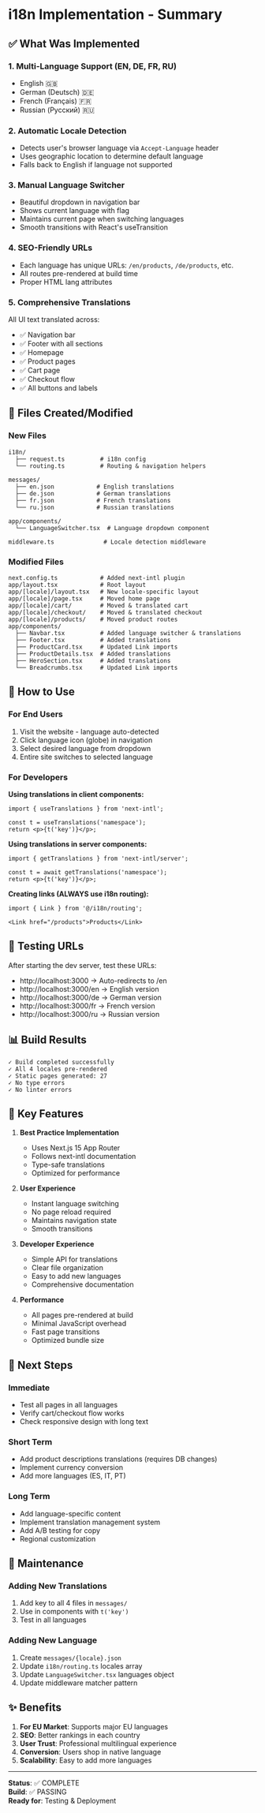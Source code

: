 # i18n Implementation - Summary

## ✅ What Was Implemented

### 1. **Multi-Language Support (EN, DE, FR, RU)**
- English 🇬🇧
- German (Deutsch) 🇩🇪
- French (Français) 🇫🇷
- Russian (Русский) 🇷🇺

### 2. **Automatic Locale Detection**
- Detects user's browser language via `Accept-Language` header
- Uses geographic location to determine default language
- Falls back to English if language not supported

### 3. **Manual Language Switcher**
- Beautiful dropdown in navigation bar
- Shows current language with flag
- Maintains current page when switching languages
- Smooth transitions with React's useTransition

### 4. **SEO-Friendly URLs**
- Each language has unique URLs: `/en/products`, `/de/products`, etc.
- All routes pre-rendered at build time
- Proper HTML lang attributes

### 5. **Comprehensive Translations**
All UI text translated across:
- ✅ Navigation bar
- ✅ Footer with all sections
- ✅ Homepage
- ✅ Product pages
- ✅ Cart page
- ✅ Checkout flow
- ✅ All buttons and labels

## 📁 Files Created/Modified

### New Files
```
i18n/
  ├── request.ts          # i18n config
  └── routing.ts          # Routing & navigation helpers

messages/
  ├── en.json            # English translations
  ├── de.json            # German translations
  ├── fr.json            # French translations
  └── ru.json            # Russian translations

app/components/
  └── LanguageSwitcher.tsx  # Language dropdown component

middleware.ts              # Locale detection middleware
```

### Modified Files
```
next.config.ts            # Added next-intl plugin
app/layout.tsx            # Root layout
app/[locale]/layout.tsx   # New locale-specific layout
app/[locale]/page.tsx     # Moved home page
app/[locale]/cart/        # Moved & translated cart
app/[locale]/checkout/    # Moved & translated checkout
app/[locale]/products/    # Moved product routes
app/components/
  ├── Navbar.tsx          # Added language switcher & translations
  ├── Footer.tsx          # Added translations
  ├── ProductCard.tsx     # Updated Link imports
  ├── ProductDetails.tsx  # Added translations
  ├── HeroSection.tsx     # Added translations
  └── Breadcrumbs.tsx     # Updated Link imports
```

## 🚀 How to Use

### For End Users
1. Visit the website - language auto-detected
2. Click language icon (globe) in navigation
3. Select desired language from dropdown
4. Entire site switches to selected language

### For Developers

**Using translations in client components:**
```tsx
import { useTranslations } from 'next-intl';

const t = useTranslations('namespace');
return <p>{t('key')}</p>;
```

**Using translations in server components:**
```tsx
import { getTranslations } from 'next-intl/server';

const t = await getTranslations('namespace');
return <p>{t('key')}</p>;
```

**Creating links (ALWAYS use i18n routing):**
```tsx
import { Link } from '@/i18n/routing';

<Link href="/products">Products</Link>
```

## 🧪 Testing URLs

After starting the dev server, test these URLs:

- http://localhost:3000 → Auto-redirects to /en
- http://localhost:3000/en → English version
- http://localhost:3000/de → German version
- http://localhost:3000/fr → French version
- http://localhost:3000/ru → Russian version

## 📊 Build Results

```
✓ Build completed successfully
✓ All 4 locales pre-rendered
✓ Static pages generated: 27
✓ No type errors
✓ No linter errors
```

## 🎯 Key Features

1. **Best Practice Implementation**
   - Uses Next.js 15 App Router
   - Follows next-intl documentation
   - Type-safe translations
   - Optimized for performance

2. **User Experience**
   - Instant language switching
   - No page reload required
   - Maintains navigation state
   - Smooth transitions

3. **Developer Experience**
   - Simple API for translations
   - Clear file organization
   - Easy to add new languages
   - Comprehensive documentation

4. **Performance**
   - All pages pre-rendered at build
   - Minimal JavaScript overhead
   - Fast page transitions
   - Optimized bundle size

## 📝 Next Steps

### Immediate
- Test all pages in all languages
- Verify cart/checkout flow works
- Check responsive design with long text

### Short Term
- Add product descriptions translations (requires DB changes)
- Implement currency conversion
- Add more languages (ES, IT, PT)

### Long Term
- Add language-specific content
- Implement translation management system
- Add A/B testing for copy
- Regional customization

## 🔧 Maintenance

### Adding New Translations
1. Add key to all 4 files in `messages/`
2. Use in components with `t('key')`
3. Test in all languages

### Adding New Language
1. Create `messages/{locale}.json`
2. Update `i18n/routing.ts` locales array
3. Update `LanguageSwitcher.tsx` languages object
4. Update middleware matcher pattern

## ✨ Benefits

1. **For EU Market**: Supports major EU languages
2. **SEO**: Better rankings in each country
3. **User Trust**: Professional multilingual experience
4. **Conversion**: Users shop in native language
5. **Scalability**: Easy to add more languages

---

**Status**: ✅ COMPLETE  
**Build**: ✅ PASSING  
**Ready for**: Testing & Deployment

